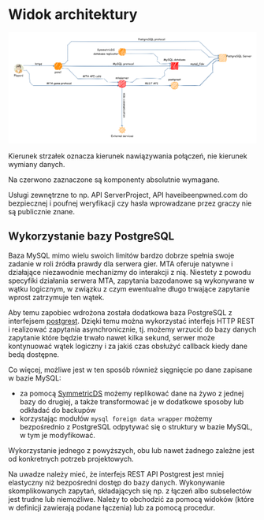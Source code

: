 # Widok architektury

![architecture overview](img/architecture_overview.png)

Kierunek strzałek oznacza kierunek nawiązywania połączeń, nie kierunek wymiany danych.

Na czerwono zaznaczone są komponenty absolutnie wymagane.

Usługi zewnętrzne to np. API ServerProject, API haveibeenpwned.com do bezpiecznej i poufnej weryfikacji czy hasła wprowadzane przez graczy nie są publicznie znane.

## Wykorzystanie bazy PostgreSQL

Baza MySQL mimo wielu swoich limitów bardzo dobrze spełnia swoje zadanie w roli źródła prawdy dla serwera gier.
MTA oferuje natywne i działające niezawodnie mechanizmy do interakcji z nią.
Niestety z powodu specyfiki działania serwera MTA, zapytania bazodanowe są wykonywane w wątku logicznym, w związku z czym ewentualne długo trwające zapytanie wprost zatrzymuje ten wątek.

Aby temu zapobiec wdrożona została dodatkowa baza PostgreSQL z interfejsem [postgrest](http://postgrest.org/). Dzięki temu można wykorzystać interfejs HTTP REST i realizować zapytania asynchronicznie, tj. możemy wrzucić do bazy danych zapytanie które będzie trwało nawet kilka sekund, serwer może kontynuować wątek logiczny i za jakiś czas obsłużyć callback kiedy dane bedą dostępne.

Co więcej, możliwe jest w ten sposób również sięgnięcie po dane zapisane w bazie MySQL:
- za pomocą [SymmetricDS](https://www.symmetricds.org/) możemy replikować dane na żywo z jednej bazy do drugiej, a także transformować je w dodatkowe sposoby lub odkładać do backupów
- korzystając modułów `mysql foreign data wrapper` możemy bezpośrednio z PostgreSQL odpytywać się o struktury w bazie MySQL, w tym je modyfikować.

Wykorzystanie jednego z powyższych, obu lub nawet żadnego zależne jest od konkretnych potrzeb projektowych.

Na uwadze należy mieć, że interfejs REST API Postgrest jest mniej elastyczny niż bezpośredni dostęp do bazy danych. Wykonywanie skomplikowanych zapytań, składających się np. z łączeń albo subselectów jest trudne lub niemożliwe. Należy to obchodzić za pomocą widoków (które w definicji zawierają podane łączenia) lub za pomocą procedur.


